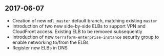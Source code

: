 ## 2017-06-07

  * Creation of new `mdl_master` default branch, matching existing `master`
  * Introduction of two new side-by-side ELBs to support VPN and CloudFront
    access. Existing ELB to be removed subsequently
  * Introduction of new `terraform-enterprise-instance` security group to
    enable networking to/from the ELBs
  * Register new ELBs in DNS
